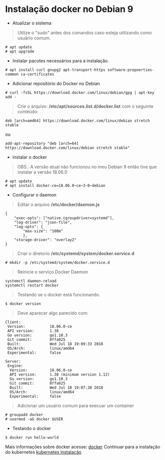 # Instalação docker no Debian 9

- Atualizar o sistema

> Utilize o "sudo" antes dos comandos caso esteja utilizando como usuário comum.
```
# apt update
# apt upgrade
```

- Instalar pacotes necessários para a instalação.
```
# apt install curl gnupg2 apt-transport-https software-propoerties-common ca-certificates
```

- Adicionar repositório do Docker no Debian
```
# curl -fsSL https://download.docker.com/linux/debian/gpg | apt-key add -
```

> Crie o arquivo: **/etc/apt/sources.list.d/docker.list**
> com o seguinte conteúdo:

```
deb [arch=amd64] https://download.docker.com/linux/debian stretch stable
```
ou
```
add-apt-repository "deb [arch=64] https://download.docker.com/linux/debian stretch stable"
``` 

- instalar o docker
> OBS.: A versão atual não funcionou no meu Debian 9 então tive que instalar a versão 18.06.0
```
# apt update
# apt install docker-ce=18.06.0~ce~3-0~debian
```

- Configurar o daemon
> Editar o arquivo **/etc/docker/daemon.js**
```
{
    "exec-opts": ["native.cgroupdriver=systemd"],
    "log-driver": "json-file",
    "log-opts": {
        "max-size": "100m"
        },
    "storage-driver": "overlay2"
}
```

> Criar o diretorio **/etc/systemd/system/docker.service.d**
```
# mkdir -p /etc/systemd/system/docker.service.d
```

> Reinicie o serviço Docker Daemon
```
systemctl daemon-reload
systemctl restart docker
```

> Testando se o docker está funcionando.
```
$ docker version
```

> Deve aparecer algo parecido com:
```
Client:
 Version:           18.06.0-ce
 API version:       1.38
 Go version:        go1.10.3
 Git commit:        0ffa825
 Built:             Wed Jul 18 19:09:33 2018
 OS/Arch:           linux/amd64
 Experimental:      false

Server:
 Engine:
  Version:          18.06.0-ce
  API version:      1.38 (minimum version 1.12)
  Go version:       go1.10.3
  Git commit:       0ffa825
  Built:            Wed Jul 18 19:07:38 2018
  OS/Arch:          linux/amd64
  Experimental:     false
```

> Adicionar um usuário comum para execuar um container
```
# groupadd docker
# usermod -aG docker $USER
```

- Testando o docker
```
$ docker run hello-world
```


Mais informações sobre docker acesse: [docker](docker.md)
Continuar para a instalação do kubernetes [kubernetes instalação](install-kubernetes.md)
